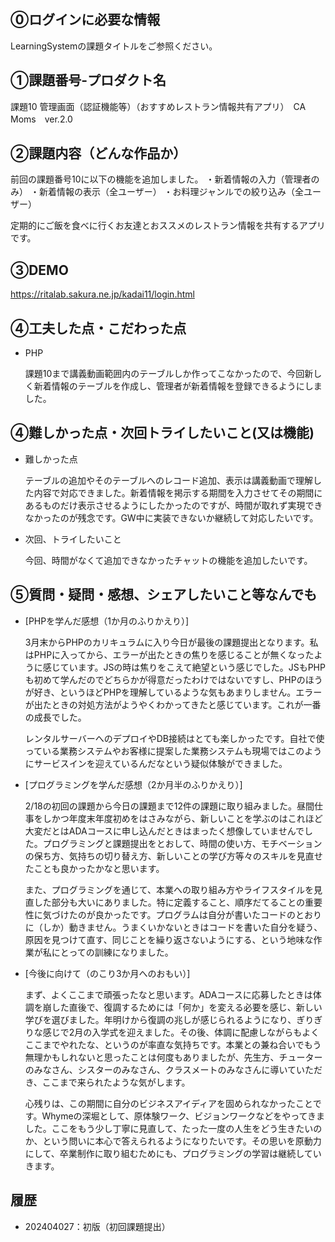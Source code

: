 ## ⓪ログインに必要な情報
LearningSystemの課題タイトルをご参照ください。

## ①課題番号-プロダクト名
課題10 管理画面（認証機能等）（おすすめレストラン情報共有アプリ）　CA Moms　ver.2.0

## ②課題内容（どんな作品か）
前回の課題番号10に以下の機能を追加しました。
・新着情報の入力（管理者のみ）
・新着情報の表示（全ユーザー）
・お料理ジャンルでの絞り込み（全ユーザー）

定期的にご飯を食べに行くお友達とおススメのレストラン情報を共有するアプリです。

## ③DEMO
https://ritalab.sakura.ne.jp/kadai11/login.html

## ④工夫した点・こだわった点
- PHP

  課題10まで講義動画範囲内のテーブルしか作ってこなかったので、今回新しく新着情報のテーブルを作成し、管理者が新着情報を登録できるようにしました。
 

## ④難しかった点・次回トライしたいこと(又は機能)
- 難しかった点

  テーブルの追加やそのテーブルへのレコード追加、表示は講義動画で理解した内容で対応できました。新着情報を掲示する期間を入力させてその期間にあるものだけ表示させるようにしたかったのですが、時間が取れず実現できなかったのが残念です。GW中に実装できないか継続して対応したいです。


- 次回、トライしたいこと

  今回、時間がなくて追加できなかったチャットの機能を追加したいです。
 
## ⑤質問・疑問・感想、シェアしたいこと等なんでも
- [PHPを学んだ感想（1か月のふりかえり）]

  3月末からPHPのカリキュラムに入り今日が最後の課題提出となります。私はPHPに入ってから、エラーが出たときの焦りを感じることが無くなったように感じています。JSの時は焦りをこえて絶望という感じでした。JSもPHPも初めて学んだのでどちらかが得意だったわけではないですし、PHPのほうが好き、というほどPHPを理解しているような気もあまりしません。エラーが出たときの対処方法がようやくわかってきたと感じています。これが一番の成長でした。

  レンタルサーバーへのデプロイやDB接続はとても楽しかったです。自社で使っている業務システムやお客様に提案した業務システムも現場ではこのようにサービスインを迎えているんだなという疑似体験ができました。

- [プログラミングを学んだ感想（2か月半のふりかえり）]

  2/18の初回の課題から今日の課題まで12件の課題に取り組みました。昼間仕事をしかつ年度末年度初めをはさみながら、新しいことを学ぶのはこれほど大変だとはADAコースに申し込んだときはまったく想像していませんでした。プログラミングと課題提出をとおして、時間の使い方、モチベーションの保ち方、気持ちの切り替え方、新しいことの学び方等々のスキルを見直せたことも良かったかなと思います。

  また、プログラミングを通じて、本業への取り組み方やライフスタイルを見直した部分も大いにありました。特に定義すること、順序だてることの重要性に気づけたのが良かったです。プログラムは自分が書いたコードのとおりに（しか）動きません。うまくいかないときはコードを書いた自分を疑う、原因を見つけて直す、同じことを繰り返さないようにする、という地味な作業が私にとっての訓練になりました。
   
- [今後に向けて（のこり3か月へのおもい）]

  まず、よくここまで頑張ったなと思います。ADAコースに応募したときは体調を崩した直後で、復調するためには「何か」を変える必要を感じ、新しい学びを選びました。年明けから復調の兆しが感じられるようになり、ぎりぎりな感じで2月の入学式を迎えました。その後、体調に配慮しながらもよくここまでやれたな、というのが率直な気持ちです。本業との兼ね合いでもう無理かもしれないと思ったことは何度もありましたが、先生方、チューターのみなさん、シスターのみなさん、クラスメートのみなさんに導いていただき、ここまで来られたような気がします。

  心残りは、この期間に自分のビジネスアイディアを固められなかったことです。Whymeの深堀として、原体験ワーク、ビジョンワークなどをやってきました。ここをもう少し丁寧に見直して、たった一度の人生をどう生きたいのか、という問いに本心で答えられるようになりたいです。その思いを原動力にして、卒業制作に取り組むためにも、プログラミングの学習は継続していきます。
   

## 履歴
- 202404027：初版（初回課題提出）
